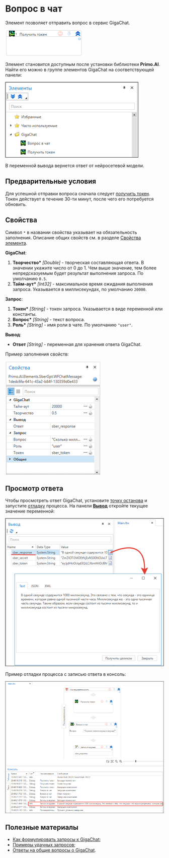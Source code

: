 # Вопрос в чат

Элемент позволяет отправить вопрос в сервис GigaChat.

![](<../../../../.gitbook/assets1/сбер токен.png>)

Элемент становится доступным после установки библиотеки **Primo.AI**. Найти его можно в группе элементов GigaChat на соответствующей панели:

![](<../../../../.gitbook/assets1/gigachat-on-panel.png>)

В переменной вывода вернется ответ от нейросетевой модели.


## Предварительные условия

Для успешной отправки вопроса сначала следует [получить токен](https://docs.primo-rpa.ru/primo-rpa/g_elements/el_extra/ai/gigachat/el_gettoken). Токен действует в течение 30-ти минут, после чего его потребуется обновить.


## Свойства
Символ `*` в названии свойства указывает на обязательность заполнения. Описание общих свойств см. в разделе [Свойства элемента](https://docs.primo-rpa.ru/primo-rpa/primo-studio/process/elements#svoistva-elementa).

**GigaChat**:

1. **Творчество\*** *[Double]* - творческая составляющая ответа. В значении укажите число от 0 до 1. Чем выше значение, тем более непредсказуемым будет результат выполнения запроса. По умолчанию `0.5`.
1. **Тайм-аут\*** *[Int32]* - максимальное время ожидания выполнения запроса. Указывается в миллисекундах, по умолчанию `20000`.

**Запрос**:

1. **Токен\*** *[String]* - токен запроса. Указывается в виде переменной или константы.
1. **Вопрос\*** *[String]* - текст вопроса.
1. **Роль\*** *[String]* - имя роли в чате. По умолчанию `"user"`.

**Вывод**:
* **Ответ** *[String]* - переменная для хранения ответа GigaChat. 

Пример заполнения свойств:

![](<../../../../.gitbook/assets1/сбер свойства вопрос.png>)

## Просмотр ответа

Чтобы просмотреть ответ GigaChat, установите [точку останова](https://docs.primo-rpa.ru/primo-rpa/primo-studio/process/debug#tochka-ostanova) и запустите [отладку](https://docs.primo-rpa.ru/primo-rpa/primo-studio/process/debug) процесса. На панели [**Вывод**](https://docs.primo-rpa.ru/primo-rpa/primo-studio/process/debug#panel-vyvod) откройте текущее значение переменной:

![](<../../../../.gitbook/assets1/сбер переменная ответа.png>)

Пример отладки процесса с записью ответа в консоль:

![](<../../../../.gitbook/assets1/сбер отладка.png>)

## Полезные материалы

* [Как формулировать запросы к GigaChat](https://developers.sber.ru/help/gigachat/prompt-guide);
* [Примеры удачных запросов](https://developers.sber.ru/help/gigachat/prompt-examples);
* [Ответы на общие вопросы о GigaChat](https://developers.sber.ru/help/gigachat/faq).



